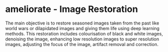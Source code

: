 # ameliorate - Image Restoration
The main objective is to restore seasoned images taken from the past like world wars or dilapidated images and giving them life using deep learning methods. This restoration includes colourisation of black and white images, denoising the image, enhancing low resolution images to super resolution images, adjusting the focus of the image, artifact removal and correction.
